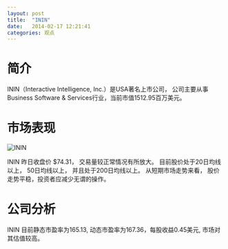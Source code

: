 ```yaml
---
layout: post
title:  "ININ"
date:   2014-02-17 12:21:41
categories: 观点
---
```


# 简介
ININ（Interactive Intelligence, Inc.）是USA著名上市公司，
公司主要从事Business Software & Services行业，当前市值1512.95百万美元。

# 市场表现

![ININ](http://finviz.com/chart.ashx?t=ININ&ty=c&ta=1&p=d&s=l)

ININ 昨日收盘价 $74.31，
交易量较正常情况有所放大。
目前股价处于20日均线以上，
50日均线以上，
并且处于200日均线以上。
从短期市场走势来看，
股价走势平稳，投资者应减少无谓的操作。

# 公司分析
ININ 目前静态市盈率为165.13, 动态市盈率为167.36，每股收益0.45美元,
市场对其估值较高。

